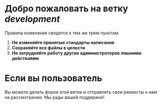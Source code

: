 # Добро пожаловать на ветку _development_

Правила изменения сводятся к тем же трем пунктам:
1. __Не изменяйте принятые стандарты написания__ 
2. __Сохраняйте все файлы в целости__
3. __Не затрудняйте работу других администраторов лишними действиями__

# Если вы пользователь
Вы можете делать форки этой ветки и отправлять свои реквесты к нам на рассмотрение.
Мы рады вашей поддержке!
